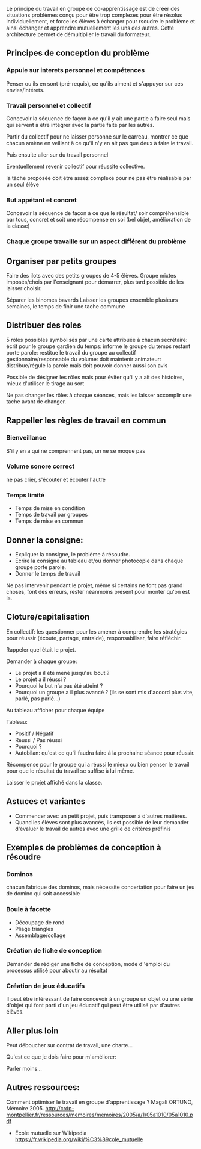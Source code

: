 Le principe du travail en groupe de co-apprentissage est de créer des situations problèmes conçu pour être trop complexes pour être résolus individuellement, et force les élèves à échanger pour rsoudre le problème et ainsi échanger et apprendre mutuellement les uns des autres. Cette architecture permet de démultiplier le travail du formateur.


## Principes de conception du problème

### Appuie sur interets personnel et compétences

Penser ou ils en sont (pré-requis), ce qu'ils aiment et s'appuyer sur ces envies/intérets.

### Travail personnel et collectif

Concevoir la séquence de façon à ce qu'il y ait une partie a faire seul mais qui servent à être intégrer avec la partie faite par les autres.

Partir du collectif pour ne laisser personne sur le carreau, montrer ce que chacun amène en veillant à ce qu'il n'y en ait pas que deux à faire le travail.

Puis ensuite aller sur du travail personnel

Eventuellement revenir collectif pour réussite collective.

la tâche proposée doit être assez complexe pour ne pas être réalisable par un seul élève

### But appétant et concret

Concevoir la séquence de façon à ce que le résultat/ soir compréhensible par tous, concret et soit une récompense en soi (bel objet, amélioration de la classe)

### Chaque groupe travaille sur un aspect différent du problème


## Organiser par petits groupes

Faire des ilots avec des petits groupes de 4-5 élèves. Groupe mixtes imposés/chois par l'enseignant pour démarrer, plus tard possible de les laisser choisir.

Séparer les binomes bavards
Laisser les groupes ensemble plusieurs semaines, le temps de finir une tache commune


## Distribuer des roles

5 rôles possibles symbolisés par une carte attribuée à chacun
secrétaire: écrit pour le groupe
gardien du temps: informe le groupe du temps restant
porte parole: restitue le travail du groupe au collectif
gestionnaire/responsable du volume: doit maintenir 
animateur: distribue/régule la parole mais doit pouvoir donner aussi son avis

Possible de désigner les rôles mais pour éviter qu'il y a ait des histoires, mieux d'utiliser le tirage au sort

Ne pas changer les rôles à chaque séances, mais les laisser accomplir une tache avant de changer.


## Rappeller les règles de travail en commun
### Bienveillance

S'il y en a qui ne comprennent pas, un ne se moque pas


### Volume sonore correct

ne pas crier, s'écouter et écouter l'autre

### Temps limité
* Temps de mise en condition
* Temps de travail par groupes
* Temps de mise en commun

## Donner la consigne:

* Expliquer la consigne, le problème à résoudre. 
* Ecrire la consigne au tableau et/ou donner photocopie dans chaque groupe
porte parole.
* Donner le temps de travail

Ne pas intervenir pendant le projet, même si certains ne font pas grand choses, font des erreurs, rester néanmoins présent pour monter qu'on est la.


## Cloture/capitalisation

En collectif: les questionner pour les amener à comprendre les stratégies pour réussir (écoute, partage, entraide), responsabiliser, faire réfléchir.

Rappeler quel était le projet.

Demander à chaque groupe:

* Le projet a il été mené jusqu'au bout ?
* Le projet a il réussi ?
* Pourquoi le but n'a pas été atteint ?
* Pourquoi un groupe a il plus avancé ? (ils se sont mis d'accord plus vite, parlé, pas parlé…)

Au tableau afficher pour chaque équipe

Tableau:
* Positif / Négatif
* Réussi / Pas réussi
* Pourquoi ?
* Autobilan: qu'est ce qu'il faudra faire à la prochaine séance pour réussir.

Récompense pour le groupe qui a réussi le mieux ou bien penser le travail pour que le résultat du travail se suffise à lui même.

Laisser le projet affiché dans la classe.

## Astuces et variantes

* Commencer avec un petit projet, puis transposer à d'autres matières.
* Quand les élèves sont plus avancés, ils est possible de leur demander d'évaluer le travail de autres avec une grille de critères préfinis


## Exemples de problèmes de conception à résoudre

### Dominos
chacun fabrique des dominos, mais nécessite concertation pour faire un jeu de domino qui soit accessible

### Boule à facette

* Découpage de rond
* Pliage triangles
* Assemblage/collage

### Création de fiche de conception
Demander de rédiger une fiche de conception, mode d''emploi du processus utilisé pour aboutir au résultat

### Création de jeux éducatifs
Il peut être intéressant de faire concevoir à un groupe un objet ou une série d'objet qui font parti d'un jeu éducatif qui peut être utilisé par d'autres élèves.

## Aller plus loin



Peut déboucher sur contrat de travail, une charte...

Qu'est ce que je dois faire pour m'améliorer:

Parler moins...

## Autres ressources:
Comment optimiser le travail en groupe d'apprentissage ? Magali ORTUNO, Mémoire 2005.
http://crdp-montpellier.fr/ressources/memoires/memoires/2005/a/1/05a1010/05a1010.pdf

* Ecole mutuelle sur Wikipedia https://fr.wikipedia.org/wiki/%C3%89cole_mutuelle
